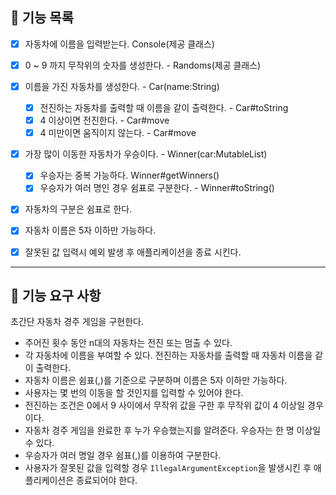 ## 🚀 기능 목록

- [x] 자동차에 이름을 입력받는다. Console(제공 클래스)
- [x] 0 ~ 9 까지 무작위의 숫자를 생성한다. - Randoms(제공 클래스)
- [x] 이름을 가진 자동차를 생성한다. - Car(name:String)
  - [x] 전진하는 자동차를 출력할 때 이름을 같이 출력한다. - Car#toString
  - [x] 4 이상이면 전진한다. - Car#move
  - [x] 4 미만이면 움직이지 않는다. - Car#move 
- [x] 가장 많이 이동한 자동차가 우승이다. - Winner(car:MutableList<Car>)
  - [x] 우승자는 중복 가능하다. Winner#getWinners()
  - [x] 우승자가 여러 명인 경우 쉼표로 구분한다. - Winner#toString()
- [x] 자동차의 구분은 쉼표로 한다.
- [x] 자동차 이름은 5자 이하만 가능하다.
- [x] 잘못된 값 입력시 예외 발생 후 애플리케이션을 종료 시킨다.



---
## 🚀 기능 요구 사항

초간단 자동차 경주 게임을 구현한다.

- 주어진 횟수 동안 n대의 자동차는 전진 또는 멈출 수 있다.
- 각 자동차에 이름을 부여할 수 있다. 전진하는 자동차를 출력할 때 자동차 이름을 같이 출력한다.
- 자동차 이름은 쉼표(,)를 기준으로 구분하며 이름은 5자 이하만 가능하다.
- 사용자는 몇 번의 이동을 할 것인지를 입력할 수 있어야 한다.
- 전진하는 조건은 0에서 9 사이에서 무작위 값을 구한 후 무작위 값이 4 이상일 경우이다.
- 자동차 경주 게임을 완료한 후 누가 우승했는지를 알려준다. 우승자는 한 명 이상일 수 있다.
- 우승자가 여러 명일 경우 쉼표(,)를 이용하여 구분한다.
- 사용자가 잘못된 값을 입력할 경우 `IllegalArgumentException`을 발생시킨 후 애플리케이션은 종료되어야 한다.
